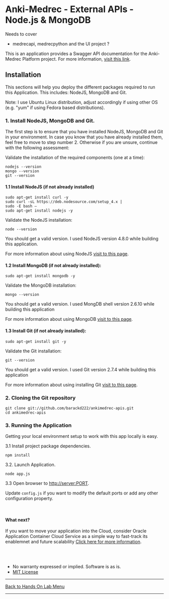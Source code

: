 # Anki-Medrec - External APIs - Node.js & MongoDB

Needs to cover 
- medrecapi, medrecpython
and the UI project ?

This is an application provides a Swagger API documentation for the Anki-Medrec Platform project.  For more information, [visit this link](http://anki.medrec.oracleau.cloud).


## Installation

This sections will help you deploy the different packages required to run this Application. This includes: NodeJS, MongoDB and Git.

Note: I use Ubuntu Linux distribution, adjust accordingly if using other OS (e.g. "yum" if using Fedora based distributions).

### 1. Install NodeJS, MongoDB and Git.

The first step is to ensure that you have installed NodeJS, MongoDB and Git in your environment. In case you know that you have already installed them, feel free to move to step number 2. Otherwise if you are unsure, continue with the following assessment:

Validate the installation of the required components (one at a time):
```
nodejs --version
mongo --version
git --version
```

#### 1.1 Install NodeJS (if not already installed)

```
sudo apt-get install curl -y
sudo curl -sL https://deb.nodesource.com/setup_4.x |
sudo -E bash –
sudo apt-get install nodejs -y 
```
Validate the NodeJS installation:
```
node --version
```
You should get a valid version. I used NodeJS version 4.8.0 while building this application.

For more information about using NodeJS [visit to this page](https://nodejs.org/en/download/package-manager/). 

#### 1.2 Install MongoDB (if not already installed):

```
sudo apt-get install mongodb -y
```

Validate the MongoDB installation:
```
mongo --version
```
You should get a valid version. I used MongDB shell version 2.6.10 while building this application

For more information about using MongoDB [visit to this page](https://redthunder.blog/2017/02/28/teaching-how-to-use-mongodb-and-expose-it-via-nodejs-apis/). 


#### 1.3 Install Git (if not already installed):

```
sudo apt-get install git -y
```

Validate the Git installation:
```
git --version
```
You should get a valid version. I used Git version 2.7.4 while building this application

For more information about using installing Git [visit to this page](https://www.digitalocean.com/community/tutorials/how-to-install-git-on-ubuntu-16-04). 


### 2. Cloning the Git repository

```
git clone git://github.com/barackd222/ankimedrec-apis.git
cd ankimedrec-apis
```

### 3. Running the Application

Getting your local environment setup to work with this app locally is easy.  

3.1 Install project package dependencies.

```
npm install
```

3.2. Launch Application.

```
node app.js
```

3.3 Open browser to [http://server:PORT](http://server:PORT).

Update `config.js` if you want to modify the default ports or add any other configuration property.


<br>

#### What next? 

If you want to move your application into the Cloud, consider Oracle Application Container Cloud Service as a simple way to fast-track its enablemnet and future scalability [Click here for more information](https://cloud.oracle.com/acc).

<br>
<br>

* No warranty expressed or implied.  Software is as is.
* [MIT License](http://www.opensource.org/licenses/mit-license.html)



<hr />
<a href="handsonlabs" class="btn" >Back to Hands On Lab Menu</a>
<hr />

